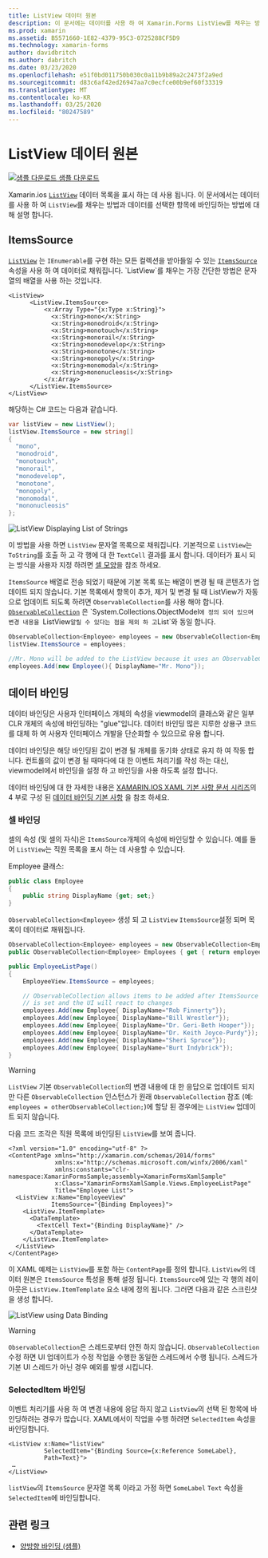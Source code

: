 ```yaml
---
title: ListView 데이터 원본
description: 이 문서에는 데이터를 사용 하 여 Xamarin.Forms ListView를 채우는 방법 및는 ListView를 사용 하 여 데이터 바인딩을 사용 하는 방법을 설명 합니다.
ms.prod: xamarin
ms.assetid: B5571660-1E82-4379-95C3-0725288CF5D9
ms.technology: xamarin-forms
author: davidbritch
ms.author: dabritch
ms.date: 03/23/2020
ms.openlocfilehash: e51f0bd011750b030c0a11b9b89a2c2473f2a9ed
ms.sourcegitcommit: d83c6af42ed26947aa7c0ecfce00b9ef60f33319
ms.translationtype: MT
ms.contentlocale: ko-KR
ms.lasthandoff: 03/25/2020
ms.locfileid: "80247589"
---
```

# <a name="listview-data-sources"></a>ListView 데이터 원본

[![샘플 다운로드](~/media/shared/download.png) 샘플 다운로드](https://docs.microsoft.com/samples/xamarin/xamarin-forms-samples/userinterface-listview-switchentrytwobinding)

Xamarin.ios [`ListView`](xref:Xamarin.Forms.ListView) 데이터 목록을 표시 하는 데 사용 됩니다. 이 문서에서는 데이터를 사용 하 여 `ListView`를 채우는 방법과 데이터를 선택한 항목에 바인딩하는 방법에 대해 설명 합니다.

## <a name="itemssource"></a>ItemsSource

[`ListView`](xref:Xamarin.Forms.ListView) 는 `IEnumerable`를 구현 하는 모든 컬렉션을 받아들일 수 있는 [`ItemsSource`](xref:Xamarin.Forms.ItemsView`1.ItemsSource) 속성을 사용 하 여 데이터로 채워집니다. `ListView`를 채우는 가장 간단한 방법은 문자열의 배열을 사용 하는 것입니다.

```xaml
<ListView>
      <ListView.ItemsSource>
          <x:Array Type="{x:Type x:String}">
            <x:String>mono</x:String>
            <x:String>monodroid</x:String>
            <x:String>monotouch</x:String>
            <x:String>monorail</x:String>
            <x:String>monodevelop</x:String>
            <x:String>monotone</x:String>
            <x:String>monopoly</x:String>
            <x:String>monomodal</x:String>
            <x:String>mononucleosis</x:String>
          </x:Array>
      </ListView.ItemsSource>
</ListView>
```

해당하는 C# 코드는 다음과 같습니다.

```csharp
var listView = new ListView();
listView.ItemsSource = new string[]
{
  "mono",
  "monodroid",
  "monotouch",
  "monorail",
  "monodevelop",
  "monotone",
  "monopoly",
  "monomodal",
  "mononucleosis"
};
```

![](data-and-databinding-images/itemssource-simple.png "ListView Displaying List of Strings")

이 방법을 사용 하면 `ListView` 문자열 목록으로 채워집니다. 기본적으로 `ListView`는 `ToString`를 호출 하 고 각 행에 대 한 `TextCell` 결과를 표시 합니다. 데이터가 표시 되는 방식을 사용자 지정 하려면 [셀 모양](~/xamarin-forms/user-interface/listview/customizing-cell-appearance.md)을 참조 하세요.

`ItemsSource` 배열로 전송 되었기 때문에 기본 목록 또는 배열이 변경 될 때 콘텐츠가 업데이트 되지 않습니다. 기본 목록에서 항목이 추가, 제거 및 변경 될 때 ListView가 자동으로 업데이트 되도록 하려면 `ObservableCollection`를 사용 해야 합니다. [`ObservableCollection`](xref:System.Collections.ObjectModel.ObservableCollection`1) 은 `System.Collections.ObjectModel`에 정의 되어 있으며 변경 내용을 `ListView` 알릴 수 있다는 점을 제외 하 고 `List`와 동일 합니다.

```csharp
ObservableCollection<Employee> employees = new ObservableCollection<Employee>();
listView.ItemsSource = employees;

//Mr. Mono will be added to the ListView because it uses an ObservableCollection
employees.Add(new Employee(){ DisplayName="Mr. Mono"});
```

## <a name="data-binding"></a>데이터 바인딩

데이터 바인딩은 사용자 인터페이스 개체의 속성을 viewmodel의 클래스와 같은 일부 CLR 개체의 속성에 바인딩하는 "glue"입니다. 데이터 바인딩 많은 지루한 상용구 코드를 대체 하 여 사용자 인터페이스 개발을 단순화할 수 있으므로 유용 합니다.

데이터 바인딩은 해당 바인딩된 값이 변경 될 개체를 동기화 상태로 유지 하 여 작동 합니다. 컨트롤의 값이 변경 될 때마다에 대 한 이벤트 처리기를 작성 하는 대신, viewmodel에서 바인딩을 설정 하 고 바인딩을 사용 하도록 설정 합니다.

데이터 바인딩에 대 한 자세한 내용은 [XAMARIN.IOS XAML 기본 사항 문서 시리즈](~/xamarin-forms/xaml/xaml-basics/index.md)의 4 부로 구성 된 [데이터 바인딩 기본 사항](~/xamarin-forms/xaml/xaml-basics/data-binding-basics.md) 을 참조 하세요.

### <a name="binding-cells"></a>셀 바인딩

셀의 속성 (및 셀의 자식)은 `ItemsSource`개체의 속성에 바인딩할 수 있습니다. 예를 들어 `ListView`는 직원 목록을 표시 하는 데 사용할 수 있습니다.

Employee 클래스:

```csharp
public class Employee
{
    public string DisplayName {get; set;}
}
```

`ObservableCollection<Employee>` 생성 되 고 `ListView` `ItemsSource`설정 되며 목록이 데이터로 채워집니다.

```csharp
ObservableCollection<Employee> employees = new ObservableCollection<Employee>();
public ObservableCollection<Employee> Employees { get { return employees; }}

public EmployeeListPage()
{
    EmployeeView.ItemsSource = employees;

    // ObservableCollection allows items to be added after ItemsSource
    // is set and the UI will react to changes
    employees.Add(new Employee{ DisplayName="Rob Finnerty"});
    employees.Add(new Employee{ DisplayName="Bill Wrestler"});
    employees.Add(new Employee{ DisplayName="Dr. Geri-Beth Hooper"});
    employees.Add(new Employee{ DisplayName="Dr. Keith Joyce-Purdy"});
    employees.Add(new Employee{ DisplayName="Sheri Spruce"});
    employees.Add(new Employee{ DisplayName="Burt Indybrick"});
}
```

> [!WARNING]
> `ListView` 기본 `ObservableCollection`의 변경 내용에 대 한 응답으로 업데이트 되지만 다른 `ObservableCollection` 인스턴스가 원래 `ObservableCollection` 참조 (예: `employees = otherObservableCollection;`)에 할당 된 경우에는 `ListView` 업데이트 되지 않습니다.

다음 코드 조각은 직원 목록에 바인딩된 `ListView`를 보여 줍니다.

```xaml
<?xml version="1.0" encoding="utf-8" ?>
<ContentPage xmlns="http://xamarin.com/schemas/2014/forms"
             xmlns:x="http://schemas.microsoft.com/winfx/2006/xaml"
             xmlns:constants="clr-namespace:XamarinFormsSample;assembly=XamarinFormsXamlSample"
             x:Class="XamarinFormsXamlSample.Views.EmployeeListPage"
             Title="Employee List">
  <ListView x:Name="EmployeeView"
            ItemsSource="{Binding Employees}">
    <ListView.ItemTemplate>
      <DataTemplate>
        <TextCell Text="{Binding DisplayName}" />
      </DataTemplate>
    </ListView.ItemTemplate>
  </ListView>
</ContentPage>
```

이 XAML 예제는 `ListView`를 포함 하는 `ContentPage`를 정의 합니다. `ListView`의 데이터 원본은 `ItemsSource` 특성을 통해 설정 됩니다. `ItemsSource`에 있는 각 행의 레이아웃은 `ListView.ItemTemplate` 요소 내에 정의 됩니다. 그러면 다음과 같은 스크린샷을 생성 합니다.

![](data-and-databinding-images/bound-data.png "ListView using Data Binding")

> [!WARNING]
> `ObservableCollection`은 스레드로부터 안전 하지 않습니다. `ObservableCollection` 수정 하면 UI 업데이트가 수정 작업을 수행한 동일한 스레드에서 수행 됩니다. 스레드가 기본 UI 스레드가 아닌 경우 예외를 발생 시킵니다.

### <a name="binding-selecteditem"></a>SelectedItem 바인딩

이벤트 처리기를 사용 하 여 변경 내용에 응답 하지 않고 `ListView`의 선택 된 항목에 바인딩하려는 경우가 많습니다. XAML에서이 작업을 수행 하려면 `SelectedItem` 속성을 바인딩합니다.

```xaml
<ListView x:Name="listView"
          SelectedItem="{Binding Source={x:Reference SomeLabel},
          Path=Text}">
 …
</ListView>
```

`listView`의 `ItemsSource` 문자열 목록 이라고 가정 하면 `SomeLabel` `Text` 속성을 `SelectedItem`에 바인딩합니다.

## <a name="related-links"></a>관련 링크

- [양방향 바인딩 (샘플)](https://docs.microsoft.com/samples/xamarin/xamarin-forms-samples/userinterface-listview-switchentrytwobinding)
